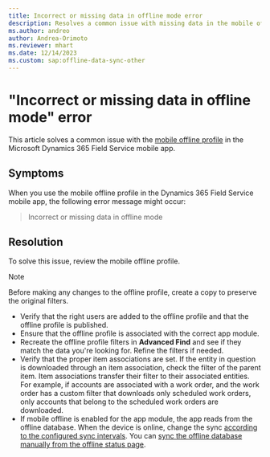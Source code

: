 ```yaml
---
title: Incorrect or missing data in offline mode error
description: Resolves a common issue with missing data in the mobile offline profile in the Dynamics 365 Field Service mobile app.
ms.author: andreo
author: Andrea-Orimoto
ms.reviewer: mhart
ms.date: 12/14/2023
ms.custom: sap:offline-data-sync-other
---
```

# "Incorrect or missing data in offline mode" error

This article solves a common issue with the [mobile offline profile](/dynamics365/field-service/mobile-power-app-system-offline) in the Microsoft Dynamics 365 Field Service mobile app.

## Symptoms

When you use the mobile offline profile in the Dynamics 365 Field Service mobile app, the following error message might occur:

> Incorrect or missing data in offline mode

## Resolution

To solve this issue, review the mobile offline profile.

> [!NOTE]
> Before making any changes to the offline profile, create a copy to preserve the original filters.

- Verify that the right users are added to the offline profile and that the offline profile is published.
- Ensure that the offline profile is associated with the correct app module.
- Recreate the offline profile filters in **Advanced Find** and see if they match the data you're looking for. Refine the filters if needed.
- Verify that the proper item associations are set. If the entity in question is downloaded through an item association, check the filter of the parent item. Item associations transfer their filter to their associated entities. For example, if accounts are associated with a work order, and the work order has a custom filter that downloads only scheduled work orders, only accounts that belong to the scheduled work orders are downloaded.
- If mobile offline is enabled for the app module, the app reads from the offline database. When the device is online, change the sync [according to the configured sync intervals](/dynamics365/field-service/mobile-power-app-system-offline#sync-intervals). You can [sync the offline database manually from the offline status page](/power-apps/mobile/offline-sync-icon).
